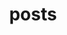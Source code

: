 ---
title: "posts"
description: "而世之奇伟、瑰怪，非常之观，常在于险远，而人之所罕至焉，故非有志者不能至也"
hidemeta: true # 是否隐藏文章的元信息，如发布日期、作者等
---